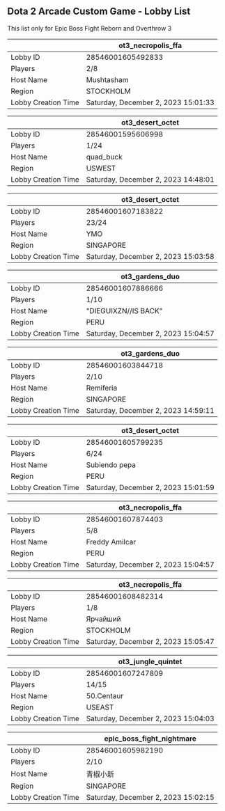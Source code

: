 ## Dota 2 Arcade Custom Game - Lobby List

This list only for Epic Boss Fight Reborn and Overthrow 3

|  | ot3_necropolis_ffa |
| ------ | ------ |
| Lobby ID | 28546001605492833 |
| Players | 2/8 |
| Host Name | Mushtasham |
| Region | STOCKHOLM |
| Lobby Creation Time | Saturday, December 2, 2023 15:01:33 |


|  | ot3_desert_octet |
| ------ | ------ |
| Lobby ID | 28546001595606998 |
| Players | 1/24 |
| Host Name | quad_buck |
| Region | USWEST |
| Lobby Creation Time | Saturday, December 2, 2023 14:48:01 |


|  | ot3_desert_octet |
| ------ | ------ |
| Lobby ID | 28546001607183822 |
| Players | 23/24 |
| Host Name | YMO |
| Region | SINGAPORE |
| Lobby Creation Time | Saturday, December 2, 2023 15:03:58 |


|  | ot3_gardens_duo |
| ------ | ------ |
| Lobby ID | 28546001607886666 |
| Players | 1/10 |
| Host Name | "DIEGUIXZN//IS BACK" |
| Region | PERU |
| Lobby Creation Time | Saturday, December 2, 2023 15:04:57 |


|  | ot3_gardens_duo |
| ------ | ------ |
| Lobby ID | 28546001603844718 |
| Players | 2/10 |
| Host Name | Remiferia |
| Region | SINGAPORE |
| Lobby Creation Time | Saturday, December 2, 2023 14:59:11 |


|  | ot3_desert_octet |
| ------ | ------ |
| Lobby ID | 28546001605799235 |
| Players | 6/24 |
| Host Name | Subiendo pepa |
| Region | PERU |
| Lobby Creation Time | Saturday, December 2, 2023 15:01:59 |


|  | ot3_necropolis_ffa |
| ------ | ------ |
| Lobby ID | 28546001607874403 |
| Players | 5/8 |
| Host Name | Freddy Amilcar |
| Region | PERU |
| Lobby Creation Time | Saturday, December 2, 2023 15:04:57 |


|  | ot3_necropolis_ffa |
| ------ | ------ |
| Lobby ID | 28546001608482314 |
| Players | 1/8 |
| Host Name | Ярчайший |
| Region | STOCKHOLM |
| Lobby Creation Time | Saturday, December 2, 2023 15:05:47 |


|  | ot3_jungle_quintet |
| ------ | ------ |
| Lobby ID | 28546001607247809 |
| Players | 14/15 |
| Host Name | 50.Centaur |
| Region | USEAST |
| Lobby Creation Time | Saturday, December 2, 2023 15:04:03 |


|  | epic_boss_fight_nightmare |
| ------ | ------ |
| Lobby ID | 28546001605982190 |
| Players | 2/10 |
| Host Name | 青椒小新 |
| Region | SINGAPORE |
| Lobby Creation Time | Saturday, December 2, 2023 15:02:15 |


